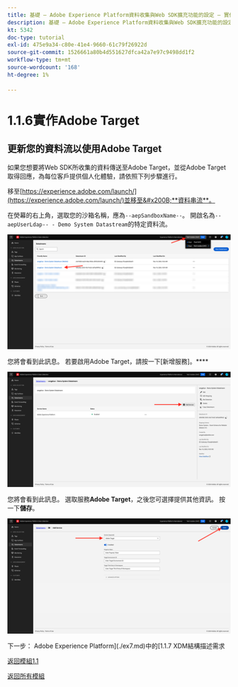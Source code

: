 ```yaml
---
title: 基礎 — Adobe Experience Platform資料收集與Web SDK擴充功能的設定 — 實作Adobe Target
description: 基礎 — Adobe Experience Platform資料收集與Web SDK擴充功能的設定 — 實作Adobe Target
kt: 5342
doc-type: tutorial
exl-id: 475e9a34-c80e-41e4-9660-61c79f26922d
source-git-commit: 1526661a80b4d551627dfca42a7e97c9498dd1f2
workflow-type: tm+mt
source-wordcount: '168'
ht-degree: 1%

---
```


# 1.1.6實作Adobe Target

## 更新您的資料流以使用Adobe Target

如果您想要將Web SDK所收集的資料傳送至Adobe Target，並從Adobe Target取得回應，為每位客戶提供個人化體驗，請依照下列步驟進行。

移至[https://experience.adobe.com/launch/](https://experience.adobe.com/launch/)並移至&#x200B;**資料串流**。

在熒幕的右上角，選取您的沙箱名稱，應為`--aepSandboxName--`。 開啟名為`--aepUserLdap-- - Demo System Datastream`的特定資料流。

![按一下左側導覽中的Edge設定圖示](./images/edgeconfig1b.png)

您將會看到此訊息。 若要啟用Adobe Target，請按一下[新增服務]。****

![AEP偵錯工具](./images/aa2.png)

您將會看到此訊息。 選取服務&#x200B;**Adobe Target**，之後您可選擇提供其他資訊。 按一下&#x200B;**儲存**。

![AEP偵錯工具](./images/at1.png)

下一步： Adobe Experience Platform](./ex7.md)中的[1.1.7 XDM結構描述需求

[返回模組1.1](./data-ingestion-launch-web-sdk.md)

[返回所有模組](./../../../overview.md)
